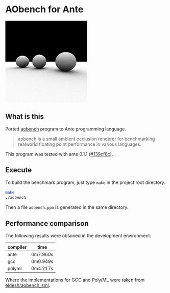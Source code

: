 # AObench for Ante

![title](title.png "generated with Ante")


## What is this

Ported [aobench](http://code.google.com/p/aobench/) program to Ante programming language.

> aobench is a small ambient occlusion renderer for benchmarking realworld floating point performance in various languages.

This program was tested with ante 0.1.1 ([#139cf8c](https://github.com/jfecher/ante/tree/139cf8ca80a6f2e5c5152e42c1d4a4b521c2592f)).

## Execute

To build the benchmark program, just type `make` in the project root directory.

```sh
make
./aobench
```

Then a file `aobench.ppm` is generated in the same directory.


## Performance comparison

The following results were obtained in the development environment:

|compiler|time    |
|--------|--------|
|ante    |0m7.960s|
|gcc     |0m0.949s|
|polyml  |0m4.217s|


Where the implementations for GCC and Poly/ML were taken from [eldesh/aobench_sml](https://github.com/eldesh/aobench_sml).


